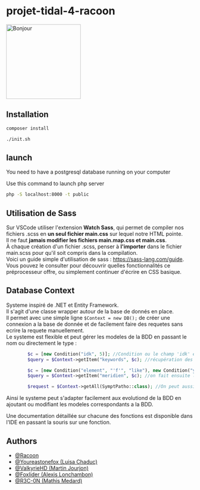 # projet-tidal-4-racoon



<img src="https://images.alphacoders.com/596/thumb-1920-596047.jpg" alt="Bonjour" width="200"/>


## Installation

```bash
composer install
```

```bash
./init.sh
```

## launch
You need to have a postgresql database running on your computer

Use this command to launch php server
```bash
php -S localhost:8000 -t public
```


## Utilisation de Sass  

Sur VSCode utiliser l'extension __Watch Sass__, qui permet de compiler nos fichiers .scss en __un seul fichier main.css__ sur lequel notre HTML pointe.  
Il ne faut __jamais modifier les fichiers main.map.css et main.css__.  
À chaque création d'un fichier .scss, penser à __l'importer__ dans le fichier main.scss pour qu'il soit compris dans la compilation.  
Voici un guide simple d'utilisation de sass : https://sass-lang.com/guide. Vous pouvez le consulter pour découvrir quelles fonctionnalités ce préprocesseur offre, ou simplement continuer d'écrire en CSS basique.   


## Database Context

Systeme inspiré de .NET et Entity Framework.  
Il s'agit d'une classe wrapper autour de la base de donnés en place.  
Il permet avec une simple ligne `$Context = new DB();` de créer une connexion a la base de donnée et de facilement faire des requetes sans ecrire la requete manuellement.  
Le systeme est flexible et peut gérer les modeles de la BDD en passant le nom ou directement le type :
```php
        $c = [new Condition("idk", 5)]; //Condition ou le champ 'idk' est égal a 5
        $query = $Context->getItem("keywords", $c); //récupération des données

        $c = [new Condition("element", "'f'", "like"), new Condition("yin", true)]; //on créé une liste de filtres avec new Condition(clé, valeur) ou new Condition(clé, valeur, operateur)
        $query = $Context->getItem("meridien", $c); //on fait ensuite la requete dans la table meridian avec la liste de conditions

        $request = $Context->getAll(SymptPatho::class); //On peut aussi passer la classe en parametre

```

Ainsi le systeme peut s'adapter facilement aux evolutiond de la BDD en ajoutant ou modifiant les modeles correspondants a la BDD. 

Une documentation détaillée sur chacune des fonctions est disponible dans l'IDE en passant la souris sur une fonction.


## Authors
- [@Racoon](https://github.com/cpe-lyon/projet-tidal-4-racoon)
- [@Youreastonefox (Luisa Chaduc)](https://github.com/Youreastonefox)
- [@ValkyrieHD (Martin Jourjon)](https://github.com/ValkyrieHD42)
- [@Foxlider (Alexis Lonchambon)](https://github.com/Foxlider)
- [@R3C-0N (Mathis Medard)](https://github.com/R3C-0N)